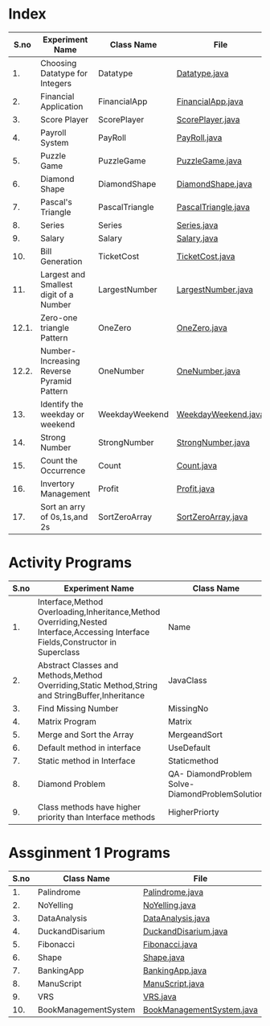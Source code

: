 # Index


| S.no  | Experiment Name | Class Name | File |
| --- | --- | --- | --- |
| 1.  | Choosing Datatype for Integers  | Datatype   | [Datatype.java](Datatype.java)  |
| 2.  | Financial Application  | FinancialApp    | [FinancialApp.java](FinancialApp.java)  |
| 3.  | Score Player  | ScorePlayer   | [ScorePlayer.java](ScorePlayer.java)  |
| 4.  | Payroll System  | PayRoll   | [PayRoll.java](PayRoll.java)  |
| 5.  | Puzzle Game  | PuzzleGame   | [PuzzleGame.java](PuzzleGame.java)  |
| 6.  | Diamond Shape  | DiamondShape   | [DiamondShape.java](DiamondShape.java)  |
| 7.  | Pascal's Triangle  | PascalTriangle   | [PascalTriangle.java](PascalTriangle.java)  |
| 8.  | Series  | Series   | [Series.java](Series.java)  |
| 9.  | Salary  | Salary   | [Salary.java](Salary.java)  |
| 10. | Bill Generation  | TicketCost   | [TicketCost.java](TicketCost.java)  |
| 11. | Largest and Smallest digit of a Number  | LargestNumber   | [LargestNumber.java](LargestNumber.java)  |
| 12.1. | Zero-one triangle Pattern  | OneZero   | [OneZero.java](OneZero.java)  |
| 12.2. | Number-Increasing Reverse Pyramid Pattern | OneNumber   | [OneNumber.java](OneNumber.java)  |
| 13. | Identify the weekday or weekend  | WeekdayWeekend   | [WeekdayWeekend.java](WeekdayWeekend.java)  |
| 14. | Strong Number  | StrongNumber   | [StrongNumber.java](StrongNumber.java)  |
| 15. | Count the Occurrence  | Count   | [Count.java](Count.java)  |
| 16. | Invertory Management  | Profit   | [Profit.java](Profit.java)  |
| 17. | Sort an arry of 0s,1s,and 2s  | SortZeroArray   | [SortZeroArray.java](SortZeroArray.java)  |



# Activity Programs


| S.no  | Experiment Name | Class Name | File |
| --- | --- | --- | --- |
| 1.  | Interface,Method Overloading,Inheritance,Method Overriding,Nested Interface,Accessing Interface Fields,Constructor in Superclass  | Name    | [Name.java](Name.java)  |
| 2.  | Abstract Classes and Methods,Method Overriding,Static Method,String and StringBuffer,Inheritance  | JavaClass    | [JavaClass.java](JavaClass.java)  |
| 3.  | Find Missing Number  | MissingNo    | [MissingNo.java](MissingNo.java)  |
| 4.  | Matrix Program  | Matrix    | [Matrix.java](Matrix.java)  |
| 5.  | Merge and Sort the Array  | MergeandSort    | [MergeandSort.java](MergeandSort.java)  |
| 6.  | Default method in interface  | UseDefault     | [UseDefault.java](UseDefault.java)  |
| 7.  | Static method in Interface  | Staticmethod    | [Staticmethod.java](Staticmethod.java)  |
| 8.  | Diamond Problem  |QA- DiamondProblem Solve- DiamondProblemSolution    | [QA-DiamondProblem.java](DiamondProblem.java) [Solve-DiamondProblemSolution.java](DiamondProblemSolution.java)  |
| 9.  | Class methods have higher priority than Interface methods  | HigherPriorty    | [HigherPriorty.java](HigherPriorty.java)  |


# Assginment 1 Programs


| S.no  | Class Name | File |
| --- | --- | --- |
| 1.  | Palindrome    | [Palindrome.java](Palindrome.java)  |
| 2.  | NoYelling     | [NoYelling.java](NoYelling.java)  |
| 3.  | DataAnalysis    | [DataAnalysis.java](DataAnalysis.java)  |
| 4.  | DuckandDisarium    | [DuckandDisarium.java](DuckandDisarium.java)  |
| 5.  | Fibonacci    | [Fibonacci.java](Fibonacci.java)  |
| 6.  | Shape    | [Shape.java](Shape.java)  |
| 7.  | BankingApp    | [BankingApp.java](BankingApp.java)  |
| 8.  | ManuScript    | [ManuScript.java](ManuScript.java)  |
| 9.  | VRS    | [VRS.java](VRS.java)  |
| 10.  | BookManagementSystem    | [BookManagementSystem.java](BookManagementSystem.java)  |

